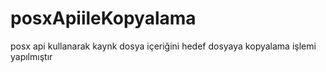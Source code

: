 # posxApiileKopyalama
posx api kullanarak kaynk dosya içeriğini hedef dosyaya kopyalama işlemi yapılmıştır
